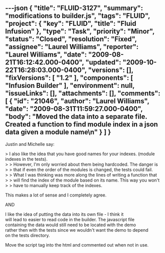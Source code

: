 ---json
{
  "title": "FLUID-3127",
  "summary": "modifications to builder.js",
  "tags": "FLUID",
  "project": {
    "key": "FLUID",
    "title": "Fluid Infusion"
  },
  "type": "Task",
  "priority": "Minor",
  "status": "Closed",
  "resolution": "Fixed",
  "assignee": "Laurel Williams",
  "reporter": "Laurel Williams",
  "date": "2009-08-21T16:12:42.000-0400",
  "updated": "2009-10-22T16:28:03.000-0400",
  "versions": [],
  "fixVersions": [
    "1.2"
  ],
  "components": [
    "Infusion Builder"
  ],
  "environment": null,
  "issueLinks": [],
  "attachments": [],
  "comments": [
    {
      "id": "21046",
      "author": "Laurel Williams",
      "date": "2009-08-31T11:59:27.000-0400",
      "body": "Moved the data into a separate file. Created a function to find module index in a json data given a module name\n"
    }
  ]
}
---
Justin and Michelle say:&#x20;

\> I also like the idea that you have good names for your indexes. (module indexes in the tests).\
\> > However, I'm only worried about them being hardcoded. The danger is\
\> > that if even the order of the modules is changed, the tests could fail.\
\> > What I was thinking was more along the lines of writing a function that\
\> > will find the index of the module based on its name. This way you won't\
\> > have to manually keep track of the indexes.

This makes a lot of sense and I completely agree.

AND

I like the idea of putting the data into its own file - I think it  \
will lead to easier to read code in the builder. The javascript file  \
containing the data would still need to be located with the demo  \
rather then with the tests since we wouldn't want the demo to depend  \
on the tests directory.

Move the script tag into the html and commented out when not in use.

        